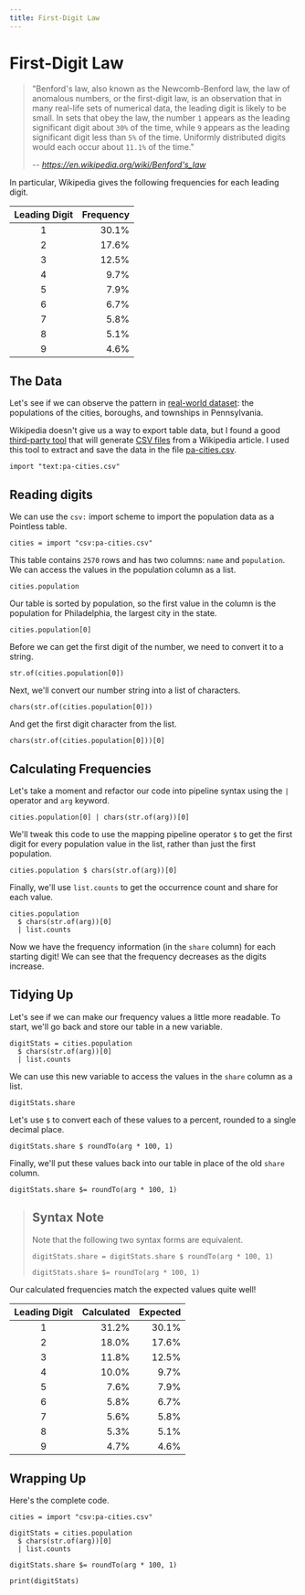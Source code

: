 ```yaml
---
title: First-Digit Law
---
```


# First-Digit Law

> "Benford's law, also known as the Newcomb-Benford law, the law of anomalous
> numbers, or the first-digit law, is an observation that in many real-life sets
> of numerical data, the leading digit is likely to be small. In sets that obey
> the law, the number `1` appears as the leading significant digit about `30%`
> of the time, while `9` appears as the leading significant digit less than `5%`
> of the time. Uniformly distributed digits would each occur about `11.1%` of
> the time."
>
> _-- https://en.wikipedia.org/wiki/Benford's_law_

In particular, Wikipedia gives the following frequencies for each leading digit.

| Leading Digit | Frequency |
| :-----------: | --------: |
|       1       |     30.1% |
|       2       |     17.6% |
|       3       |     12.5% |
|       4       |      9.7% |
|       5       |      7.9% |
|       6       |      6.7% |
|       7       |      5.8% |
|       8       |      5.1% |
|       9       |      4.6% |

## The Data

Let's see if we can observe the pattern in
[real-world dataset](https://en.wikipedia.org/wiki/List_of_municipalities_in_Pennsylvania):
the populations of the cities, boroughs, and townships in Pennsylvania.

Wikipedia doesn't give us a way to export table data, but I found a good
[third-party tool](https://wikitable2csv.ggor.de/) that will generate
[CSV files](https://en.wikipedia.org/wiki/Comma-separated_values) from a
Wikipedia article. I used this tool to extract and save the data in the file
[pa-cities.csv](pa-cities.csv).

```ptls --raw --hide --max-height 400
import "text:pa-cities.csv"
```

## Reading digits

We can use the `csv:` import scheme to import the population data as a Pointless
table.

```ptls --max-height 400
cities = import "csv:pa-cities.csv"
```

This table contains `2570` rows and has two columns: `name` and `population`. We
can access the values in the population column as a list.

```ptls --max-height 200
cities.population
```

Our table is sorted by population, so the first value in the column is the
population for Philadelphia, the largest city in the state.

```ptls
cities.population[0]
```

Before we can get the first digit of the number, we need to convert it to a
string.

```ptls
str.of(cities.population[0])
```

Next, we'll convert our number string into a list of characters.

```ptls
chars(str.of(cities.population[0]))
```

And get the first digit character from the list.

```ptls
chars(str.of(cities.population[0]))[0]
```

## Calculating Frequencies

Let's take a moment and refactor our code into pipeline syntax using the `|`
operator and `arg` keyword.

```ptls --no-eval
cities.population[0] | chars(str.of(arg))[0]
```

We'll tweak this code to use the mapping pipeline operator `$` to get the first
digit for every population value in the list, rather than just the first
population.

```ptls --max-height 200
cities.population $ chars(str.of(arg))[0]
```

Finally, we'll use `list.counts` to get the occurrence count and share for each
value.

```ptls
cities.population
  $ chars(str.of(arg))[0]
  | list.counts
```

Now we have the frequency information (in the `share` column) for each starting
digit! We can see that the frequency decreases as the digits increase.

## Tidying Up

Let's see if we can make our frequency values a little more readable. To start,
we'll go back and store our table in a new variable.

```ptls --no-echo
digitStats = cities.population
  $ chars(str.of(arg))[0]
  | list.counts
```

We can use this new variable to access the values in the `share` column as a
list.

```ptls
digitStats.share
```

Let's use `$` to convert each of these values to a percent, rounded to a single
decimal place.

```ptls
digitStats.share $ roundTo(arg * 100, 1)
```

Finally, we'll put these values back into our table in place of the old `share`
column.

```ptls
digitStats.share $= roundTo(arg * 100, 1)
```

> ## Syntax Note
>
> Note that the following two syntax forms are equivalent.
>
> ```ptls --no-eval
> digitStats.share = digitStats.share $ roundTo(arg * 100, 1)
> ```
>
> ```ptls --no-eval
> digitStats.share $= roundTo(arg * 100, 1)
> ```

Our calculated frequencies match the expected values quite well!

| Leading Digit | Calculated | Expected |
| :-----------: | ---------: | -------: |
|       1       |      31.2% |    30.1% |
|       2       |      18.0% |    17.6% |
|       3       |      11.8% |    12.5% |
|       4       |      10.0% |     9.7% |
|       5       |       7.6% |     7.9% |
|       6       |       5.8% |     6.7% |
|       7       |       5.6% |     5.8% |
|       8       |       5.3% |     5.1% |
|       9       |       4.7% |     4.6% |

## Wrapping Up

Here's the complete code.

```ptls --no-eval
cities = import "csv:pa-cities.csv"

digitStats = cities.population
  $ chars(str.of(arg))[0]
  | list.counts

digitStats.share $= roundTo(arg * 100, 1)

print(digitStats)
```
